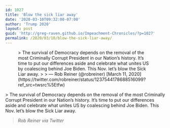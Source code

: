 ```yaml
---
id: 1027
title: 'Blow the sick liar away'
date: '2020-03-10T09:32:00-07:00'
author: 'Trump 2020'
layout: post
guid: 'http://greg-raven.github.io/Impeachment-Chronicles/?p=1027'
permalink: /2020/03/10/blow-the-sick-liar-away/
---
```


<figure class="wp-block-embed is-type-rich is-provider-twitter wp-block-embed-twitter"><div class="wp-block-embed__wrapper">> The survival of Democracy depends on the removal of the most Criminally Corrupt President in our Nation’s history. It’s time to put our differences aside and celebrate what unites US by coalescing behind Joe Biden. This Nov. let’s blow the Sick Liar away.
> 
> — Rob Reiner (@robreiner) [March 11, 2020](https://twitter.com/robreiner/status/1237544178688516099?ref_src=twsrc%5Etfw)

<script async="" charset="utf-8" src="https://platform.twitter.com/widgets.js"></script></div></figure>> The survival of Democracy depends on the removal of the most Criminally Corrupt President in our Nation’s history. It’s time to put our differences aside and celebrate what unites US by coalescing behind Joe Biden. This Nov. let’s blow the Sick Liar away.
> 
> <cite>Rob Reiner via Twitter</cite>